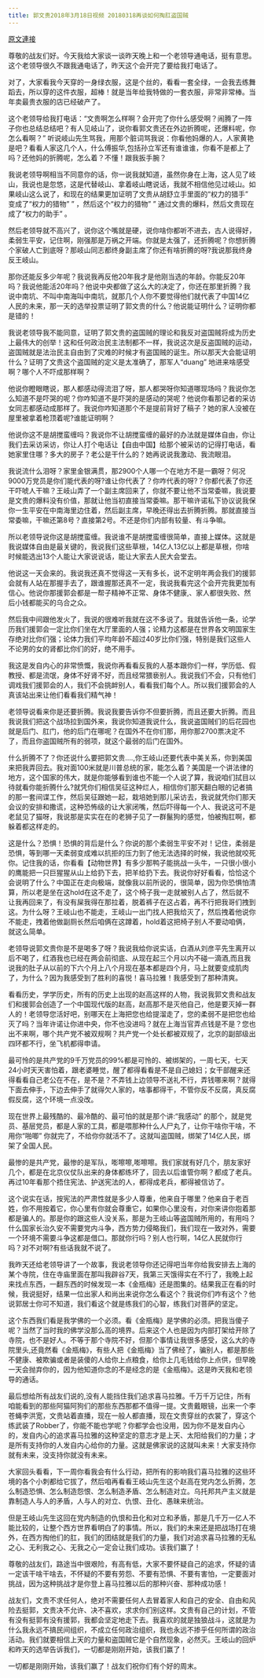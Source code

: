 ```yaml
---
title: 郭文贵2018年3月18日视频 20180318再谈如何掏肛盗国贼
---
```


[原文連接](https://gnews.org/ThreadView/53481807)

尊敬的战友们好。今天我给大家谈一谈昨天晚上和一个老领导通电话，挺有意思。这个老领导很久不跟我通电话了，昨天这个会开完了要给我打电话了。


对了，大家看我今天穿的一身绿衣服，这是个丝的，看看一套全绿，一会我去练舞蹈去，所以穿的这件衣服，超棒！就是当年给我特做的一套衣服，非常非常棒。当年卖最贵衣服的店已经破产了。


这个老领导给我打电话：“文贵啊怎么样啊？会开完了你什么感受啊？闹腾了一阵子你也总结总结吧？有人见岐山了，说你看郭文贵还在外边折腾呢，还爆料呢，你怎么看啊？” 听说岐山先生骂我，用那个脏词骂我说：你看他妈爆的人，人家黄艳是吧？看看人家这几个人，什么傅振华,包括孙立军还有谁谁谁，你看不是都上了吗？还他妈的折腾呢，怎么着？不懂！跟我扳手腕？


我说老领导啊相当不同意你的话，你一说我就知道，虽然你身在上海，这人见了岐山，我说也是忽悠，这是代替岐山、拿着岐山瞎说话，我就不相信他见过岐山。如果岐山这么说了，和现在的结果更加证明了文贵从胡舒立手里面的“权力的猎手” 变成了“权力的猎物” ” ，然后这个“权力的猎物” ” 通过文贵的爆料，然后文贵现在成了“权力的助手” 。


然后老领导就不高兴了，说你这个嘴就是硬，说你啥你都听不进去，古人说得好，柔弱生平安，记住啊，刚强那是万祸之开端。你就是太强了，还折腾呢？你想折腾个家破人亡到底呀？那岐山同志都终身副主席了你还有啥折腾的呀?我说那我终身反王岐山。


那你还能反多少年呢？我说我再反他20年我才是他刚当选的年龄。你能反20年吗？我说他能活20年吗？他说中央都做了这么大的决定了，你还在那里折腾？我说中南坑、不叫中南海叫中南坑，就那几个人你不要觉得他们就代表了中国14亿人民的未来，那一天的选举投票证明了郭文贵的什么？他说能证明什么？证明你都是错的！


我说老领导我不能同意，证明了郭文贵的盗国贼的理论和我反对盗国贼将成为历史上最伟大的创举！这和任何政治民主法制都不一样，我说这次是反盗国贼的运动，盗国贼就是法治民主自由到了灾难的时候才有盗国贼的诞生。所以那天大会能证明什么？证明了文贵这个盗国贼的定义是太准确了，那军人“duang” 地进来啥感受啊？哪个人不吓成那样啊？


他说你瞪眼瞎说，那人都感动得流泪了呀，那人都哭呀你知道哪现场吗？我说你怎么知道不是吓哭的呢？你咋知道不是吓哭的是感动的哭呢？他说你看那记者的采访女同志都感动成那样了。我说你咋知道那个不是提前背好了稿子？她的家人没被在屋里被拿着枪顶着呢?谁能证明啊？


他说你这不是胡搅蛮缠吗？我说你不让胡搅蛮缠的最好的办法就是媒体自由，你让我们去采访采访，你让人打个电话让【自由中国】给那个被采访的记得打电话，看她家里住哪？多大的房子？老公是干什么的？她再说说我激动、我流眼泪。


我说流什么泪呀？家里金银满贯，那2900个人哪一个在地方不是一霸呀？何况9000万党员是你们能代表的呀?谁让你代表了？你咋代表的呀?？你都代表了你还干吓唬人干嘛？王岐山弄了一个副主席回来了，你就不要让他不当常委嘛，我说要是文贵的爆料没有价值，那就让他当初直接当常委嘛。那干嘛许诺私下协议说我保你一生平安在中南海里边住着，然后副主席，早晚还得出去折腾折腾。那就直接当常委嘛，干嘛还第8号？直接第2号。不还是你们内部有较量、有斗争嘛。


所以老领导说你这是胡搅蛮缠。我说谁不是胡搅蛮缠很简单，直接上媒体。这就是我说媒体自由是最关键的，我说我们这些草根，14亿人13亿以上都是草根，你啥时候能选出13个人能让大家说说话，能让大家去人民大会堂去。


他说这一天会来的。我说我还真不觉得这一天有多长，说不定明年两会我们的援郭会就有人站在那握手去了，跟谁握那还真不一定，我说我看完这个会开完我更加有信心。他说你那援郭会都是一帮子精神不正常、身体不健康,、家人都很失败、然后小钱都能买的乌合之众。


然后我中间跟他发火了，我说的很难听我就在这不多说了。我就告诉他一条，论学历我们援郭会一定比你们坐在大厅里面的人强；论精力这都是在世界各文明国家生存绝对比你们强；论体力我们平均年龄不超过40岁比你们强，特别是我们这些人不论男的女的肾都比你们的好，绝不用手。


我这是发自内心的非常愤慨，我说你再看看反我的人基本跟你们一样，学历低、假教授、都是流氓，身体不好肾不好，而且经常猥亵别人。我说我们不会，只有他们调戏我们援郭会的人，我们不会挑衅别人，看看我们每个人。所以我们援郭会的人真该站出来让他们看看我们精气神！


老领导说看来你是还要折腾。我说我要告诉你不但要折腾，而且还要大折腾。而且我说我们把这个战场拉到国外来，我说你知道我说什么，我说盗国贼们的后花园也就是后门、肛门，他的后门在哪呢？在国外不在你们那，用你那2700票决定不了，而且你盗国贼所有的弱项，就这个最弱的后门在国外。


什么折腾不了？你还说什么要把郭文贵….,你王岐山还要代表中美关系，你到美国来把我弄回去。我对面100米就是川普总统的家，能怎么着？美国是一个讲法律的地方，这个国家的伟大，就是你能够看到谁也不能一个人说了算，我说咱们拭目以待就看你能折腾什么?就凭你们相信吴征这种烂人，相信你们那天翻白眼的记者搞的那一套间谍工作，然后吴征跟她一起，栽培她到那儿采访去，我说就凭你们那天会议的安排和撒谎，这种恐怖级的让大家闭嘴，然后吓得每一个人、我说这可不是老鼠见了猫呀，我说那是实实在在的老狮子见了一群鬣狗的感觉，怕被掏肛啊，都躲着都这样走的。


这是什么？恐惧！恐惧的背后是什么？你说的那个柔弱生平安不对！记住，柔弱是恐惧，等到哪一天柔弱变成难以抗拒的压力到了他无法选择的时候，我说他就咬死你。记住我的话，你看看【动物世界】有多少那鸭子能挑战一头牛，一只很小很小的鹰能把一只巨猩猩从山上给扔下去，把羊给扔下去。我说你好好看看，恰恰这个会说明了什么？中国正在走向极端，就像我以前所说的，很简单，因为你恐惧怕清算，所以老是坐在这hold在这不走了，这个椅子我一走就被别人占了，然后就不让我再回来了，有没有屎我得在那拉着，脱着裤子在这占着，再不行把我哥们拽到这。为什么呀？王岐山也不能走，王岐山一出门找人把我给灭了，然后拽着他说你不能走，拽着他做副厕长然后咱俩在这蹲着，hold着这把椅子别人不要动咱俩，就这么简单。


老领导说郭文贵你是不是喝多了呀？我说我给你说实话，白酒从刘彦平先生离开以后不喝了，红酒我也已经在两会前彻底、从现在起三个月以内不碰一滴酒,而且我说我的肚子从以前的下六个月上八个月现在基本都是四个月，马上就要变成肌肉了，为什么？因为我感受到了胜利的喜悦！喜马拉雅！我感受到了那种清爽。


看看历史，学学历史，所有的历史上出现的赵高这样的人物，我说我郭文贵和战友们和援郭会创造了一个中国现代版的赵高，赵高那不是灭他自己，他是要灭掉一群人的！老领导您活好吧，别哪天在上海把您也给提溜走了，您的柔弱不是把您也给灭了吗？当年许诺让你进中央，你不也没进吗？就在上海当官弄点钱是不是？您也出不来啊，哪个共产党不被双规啊？共产党一个处长都被双规了，北京的副部级出四环都不行，坐飞机都得申请。


最可怜的是共产党的9千万党员的99%都是可怜的、被绑架的，一周七天，七天24小时天天害怕着，跟老婆睡觉，醒了都得看看是不是自己媳妇；女干部醒来还得看看自己老公在不在，是不是？不弄钱上边领导不送礼不行，弄钱哪来啊？就得下面去伸手，下边去伸手了就得欠人家的，啥事都得干，不管你反不反腐，真反腐假反腐，这个环境一点没改。


现在世界上最残酷的、最冷酷的、最可怕的就是那个讲:“我感动” 的那个，就是党员、基层党员，都是人家的工具，都是喂那种什么人尸丸了，让你干啥你干啥，不用你“啪唧” 你就完了，不给你你就活不了。这就叫盗国贼，绑架了14亿人民，绑架了全国人民。


最惨的是共产党，最惨的是军队，嘭嚓嚓,嘭嚓嚓。我们家就有好几个，朋友家好几个，都是在北京仪仗队出来的身体都练坏了，回去以后谁管你啊？都成了老兵。再过10年看那个捂住宪法、护送宪法的人，都得成老兵，都得被信访了。


这个说实在话，按宪法的严肃性就是多少人尊重，他来自于哪里？他来自于老百姓，你不用按着它，你心里有你就会尊重它，如果你心里没有，对你来讲你抱着那都是骗人的。那是你的跟这些人没关系，那是为王岐山等盗国贼所用的，有用吗？什么国家长治久安不需要党内斗争，西方势力侵略我们，我们现在一致对外，需要一个环境不需要斗争这都是借口。那就你行吗？别人也行啊，14亿人民就你行吗？对不对啊?有些话我就不说了。


我昨天还给老领导讲了一个故事，我说老领导你还记得吧当年你给我安排去上海的某个寺院，住在寺庙里面在那叫我辟谷7天，我第三天饿得实在不行了，我晚上起来找点东西，一翻东西的时候发现一本《金瓶梅》还是图集的。结果我正在看的时候，我说挺好，结果一位出家人和尚出来说你怎么看这个？我说你们咋有这个？他说郭居士你可不知道，我们看这个就是练我们的心智，练我们对菩萨的坚定。


这个东西我们看是我学佛的一个必须。看《金瓶梅》是学佛的必须。把我当傻子呢？当然了当时我的佛学没那么高的境界。后来这个人也是因为内部打架给开除了寺院，也不是好人。不等于那个寺院不好，但那个事情让我很多感受，这么大的寺院里头,还竟然看《金瓶梅》，有些人把《金瓶梅》当了佛经了，骗别人，都是那些不健康、被欺骗或者是装傻的人给你上点粮食，给你上几毛钱给你上点供，但早晚一天会抛弃你的，因为他知道你念的不是经念的是《金瓶梅》。这是昨天我和老领导的通话。


最后想给所有战友们说的,没有人能挡住我们追求喜马拉雅。千万千万记住，所有咱能看到的那些阿猫阿狗们的那些东西那都不值得一提。文贵戴眼镜，出来一个李苍蝇李洪宽，文贵站着直播，现在一般人都直播，现在文贵穿丝的衣裳了，穿这个练武装了Robber了，你能不能也学呢？你都学会也没用，因为你不是发自内心的，发自内心的追求喜马拉雅的这种坚定的意志才是上天、太阳给我们的力量；才是所有支持你的人发自内心给你的力量。这就是佛家说的这就叫未来！大家支持你就有未来，没支持你就没有未来。


大家回头看看，下一周你看我会有什么行动，把所有的影响我们喜马拉雅的这些环境的各个小刺都给它拔了，然后咱再看看王岐山先生这个赵高在党内怎么折腾，怎么制造恐惧、怎么制造怨恨、怎么制造矛盾、怎么制造对立。乌托邦共产主义就是靠制造人与人的矛盾，人与人的对立、仇恨、丑化、愚昧来统治。


但是王岐山先生这回在党内制造的仇恨和丑化和对立和矛盾，那是几千万一亿人不能比较的，让整个西方世界看明白了的事情。所以，我们的未来还是把战场打在境外，在西方掏他们的肛，我们的团结就是我们的力量，我们对追求喜马拉雅的无私之心、无利我之心、无我之心一定会让我们成功。该我们赢了！


尊敬的战友们，路途当中很艰险，有高有低，大家不要怀疑自己的追求，怀疑的请一定该干啥干啥去，不怀疑的不要有劳怨、不要有恐惧、不要有害怕，一定要面对挑战，因为这种挑战才是你登上喜马拉雅以后的那种兴奋、那种成功感！


战友们，文贵不求任何人，绝对不需要任何人去冒着家人和自己的安全、自由和风险去挺郭，文贵决不允许、决不喜欢，求求你们别这样。文贵有自己的计划，不管有没有挺郭有没有援郭，我都会坚定地走下去。我喜欢的就是独狼战斗，这就是为什么我永远不搞民间组织，不成立任何政治组织，我也永远不掺乎任何所谓的政治活动。我们就要相信上天的力量和盗国贼它是个自然现象，必然灭。王岐山的回炉和昨天的选举告诉我们，一切都是刚刚开始，该我们赢了！


一切都是刚刚开始，该我们赢了！战友们祝你们有个好的周末。
